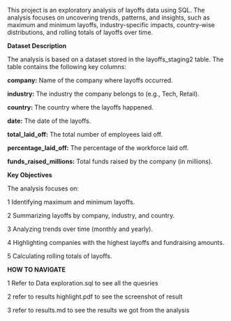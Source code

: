 

This project is an exploratory analysis of layoffs data using SQL. The analysis focuses on uncovering trends, patterns, and insights, such as maximum and minimum layoffs, industry-specific impacts, country-wise distributions, and rolling totals of layoffs over time.

**Dataset Description**

The analysis is based on a dataset stored in the layoffs_staging2 table. The table contains the following key columns:

**company:** Name of the company where layoffs occurred.

**industry:** The industry the company belongs to (e.g., Tech, Retail).

**country:** The country where the layoffs happened.

**date:** The date of the layoffs.

**total_laid_off:** The total number of employees laid off.

**percentage_laid_off:** The percentage of the workforce laid off.

**funds_raised_millions:** Total funds raised by the company (in millions).

**Key Objectives**

The analysis focuses on:

1 Identifying maximum and minimum layoffs.

2 Summarizing layoffs by company, industry, and country.

3 Analyzing trends over time (monthly and yearly).

4 Highlighting companies with the highest layoffs and fundraising amounts.

5 Calculating rolling totals of layoffs.

**HOW TO NAVIGATE**

1 Refer to Data exploration.sql to see all the quesries

2 refer to results highlight.pdf to see the screenshot of result

3 refer to results.md to see the results we got from the analysis

